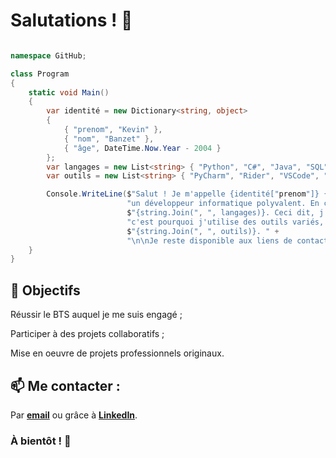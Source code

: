 # Salutations ! 👋

```c#

namespace GitHub;

class Program
{
    static void Main()
    {
        var identité = new Dictionary<string, object>
        {
            { "prenom", "Kevin" },
            { "nom", "Banzet" },
            { "âge", DateTime.Now.Year - 2004 }
        };
        var langages = new List<string> { "Python", "C#", "Java", "SQL" };
        var outils = new List<string> { "PyCharm", "Rider", "VSCode", "Eclipse", "Oracle SQL Developer" };

        Console.WriteLine($"Salut ! Je m'appelle {identité["prenom"]} {identité["nom"]} et je souhaite devenir " +
                          "un développeur informatique polyvalent. En ce moment, je possède des bases solides en " +
                          $"{string.Join(", ", langages)}. Ceci dit, j'étends mes connaissances en permanence et " +
                          "c'est pourquoi j'utilise des outils variés, tels que " +
                          $"{string.Join(", ", outils)}. " +
                          "\n\nJe reste disponible aux liens de contact annotés ci-dessous. ");
    }
}
```

## 🎯 Objectifs
Réussir le BTS auquel je me suis engagé ;

Participer à des projets collaboratifs ;

Mise en oeuvre de projets professionnels originaux.



## 📫 Me contacter : 
Par [**email**](kevin.banzet@gmail.com) ou grâce à [**LinkedIn**](https://www.linkedin.com/in/kevin-banzet/). 
### À bientôt ! 🙂
